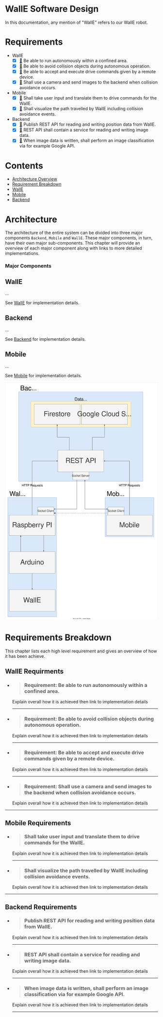 # WallE Software Design
In this documentation, any mention of "WallE" refers to our WallE robot.

# Requirements
* WallE
  - [x] [🔗](#requirement-be-able-to-run-autonomously-within-a-confined-area) Be able to run autonomously within a confined area.
  - [x] [🔗](#requirement-be-able-to-avoid-collision-objects-during-autonomous-operation) Be able to avoid collision objects during autonomous operation.
  - [x] [🔗](#requirement-be-able-to-accept-and-execute-drive-commands-given-by-a-remote-device) Be able to accept and execute drive commands given by a remote device.
  - [x] [🔗](#requirement-shall-use-a-camera-and-send-images-to-the-backend-when-collision-avoidance-occurs) Shall use a camera and send images to the backend when collision avoidance occurs.
* Mobile
  - [x] [🔗](#shall-take-user-input-and-translate-them-to-drive-commands-for-the-walle) Shall take user input and translate them to drive commands for the WallE.
  - [x] [🔗](#shall-visualize-the-path-travelled-by-walle-including-collision-avoidance-events) Shall visualize the path travelled by WallE including collision avoidance events.
* Backend
  - [x] [🔗](#publish-rest-api-for-reading-and-writing-position-data-from-walle) Publish REST API for reading and writing position data from WallE.
  - [x] [🔗](#rest-api-shall-contain-a-service-for-reading-and-writing-image-data) REST API shall contain a service for reading and writing image data.
  - [x] [🔗](#when-image-data-is-written-shall-perform-an-image-classification-via-for-example-google-api) When image data is written, shall perform an image classification via for example Google API.

# Contents
* [Architecture Overview](#architecture)
* [Requirement Breakdown](#requirements-breakdown)
* [WallE](wallE/index.md)
* [Mobile](mobile/index.md)
* [Backend](backend/index.md)

# Architecture
The architecture of the entire system can be divided into three major components `Backend`, `Mobile` and `WallE`. These major components, in turn, have their own major sub-components. This chapter will provide an overview of each major component along with links to more detailed implementations.

### Major Components
## WallE
...

See [WallE](wallE/index.md) for implementation details.

## Backend
...

See [Backend](backend/index.md) for implementation details.

## Mobile
...

See [Mobile](mobile/index.md) for implementation details.

![Architectural Overview](assets/architecture_overview.svg)

# Requirements Breakdown
This chapter lists each high level requirement and gives an overview of how it has been achieve. 

## WallE Requirments
* > ### Requirement: Be able to run autonomously within a confined area.
  Explain overall how it is achieved then link to implementation details

  ---

* > ### Requirement: Be able to avoid collision objects during autonomous operation.
  Explain overall how it is achieved then link to implementation details
  
  ---
* > ### Requirement: Be able to accept and execute drive commands given by a remote device.
  Explain overall how it is achieved then link to implementation details
  
  ---

* > ### Requirement: Shall use a camera and send images to the backend when collision avoidance occurs.
  Explain overall how it is achieved then link to implementation details

---

## Mobile Requirements
* > ### Shall take user input and translate them to drive commands for the WallE.
  Explain overall how it is achieved then link to implementation details
  
  ---

* > ### Shall visualize the path travelled by WallE including collision avoidance events.
  Explain overall how it is achieved then link to implementation details

---

## Backend Requirements
* > ### Publish REST API for reading and writing position data from WallE.
  Explain overall how it is achieved then link to implementation details
  
  ---


* > ### REST API shall contain a service for reading and writing image data.
  Explain overall how it is achieved then link to implementation details
  
  ---


* > ### When image data is written, shall perform an image classification via for example Google API.
  Explain overall how it is achieved then link to implementation details
  
  ---

